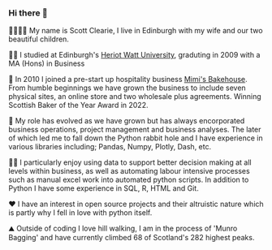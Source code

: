 ### Hi there 👋

👨‍👩‍👧‍👦 My name is Scott Clearie, I live in Edinburgh with my wife and our two beautiful children. 

👨‍🎓 I studied at Edinburgh's [Heriot Watt University](https://www.hw.ac.uk/business.htm), graduting in 2009 with a MA (Hons) in Business

🍰 In 2010 I joined a pre-start up hospitality business [Mimi's Bakehouse](https://mimisbakehouse.com). From humble beginnings we have grown the business to include seven physical sites, an online store and two wholesale plus agreements. Winning Scottish Baker of the Year Award in 2022.

🐍 My role has evolved as we have grown but has always encorporated business operations, project management and business analyses. The later of which led me to fall down the Python rabbit hole and I have experience in various libraries including; Pandas, Numpy, Plotly, Dash, etc. 

👨‍💻 I particularly enjoy using data to support better decision making at all levels within business, as well as automating labour intensive processes such as manual excel work into automated python scripts. In addition to Python I have some experience in SQL, R, HTML and Git. 

❤️ I have an interest in open source projects and their altruistic nature which is partly why I fell in love with python itself.

⛰️ Outside of coding I love hill walking, I am in the process of 'Munro Bagging' and have currently climbed 68 of Scotland's 282 highest peaks.

